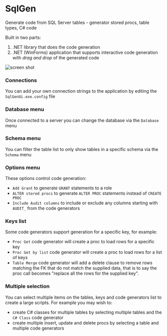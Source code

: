 # SqlGen

Generate code from SQL Server tables - generator stored procs, table types, C# code

Built in two parts:
1. .NET library that does the code generation
2. .NET (WinForms) application that supports interactive code generation with *drag and drop* of the generated code

![screen shot](https://github.com/busterwood/SqlGen/blob/master/screen-shot.png)

### Connections

You can add your own connection strings to the application by editing the `SqlGenUi.exe.config` file

### Database menu

Once connected to a server you can change the database via the `Database` menu

### Schema menu

You can filter the table list to only show tables in a specific schema via the `Schema` menu

### Options menu

These options control code generation:
* `Add Grant` to generate `GRANT` statements to a role
* `ALTER stored procs` to generate `ALTER PROC` statements instead of `CREATE PROC`
* `Include Audit columns` to include or exclude any columns starting with `AUDIT_` from the code generators

### Keys list

Some code generators support generation for a specific key, for example:

* `Proc Get` code generator will create a proc to load rows for a specific key
* `Proc Get by list` code generator will create a proc to load rows for a list of keys
* `Table Merge` code generator will add a delete clause to remove rows matching the FK that do not match the supplied data, that is to say the proc call becomes "replace all the rows for the supplied key".

### Multiple selection

You can select multiple items on the tables, keys and code generators list to create a large scripts.
For example you may wish to:

* create C# classes for multiple tables by selecting multiple tables and the `C# Class` code generator
* create multiple insert, update and delete procs by selecting a table and multiple code generators
